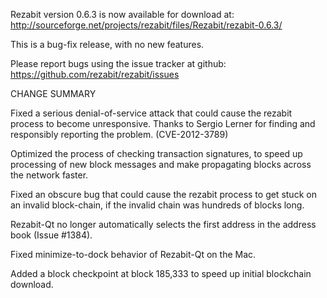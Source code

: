 Rezabit version 0.6.3 is now available for download at:
  http://sourceforge.net/projects/rezabit/files/Rezabit/rezabit-0.6.3/

This is a bug-fix release, with no new features.

Please report bugs using the issue tracker at github:
  https://github.com/rezabit/rezabit/issues

CHANGE SUMMARY

Fixed a serious denial-of-service attack that could cause the
rezabit process to become unresponsive. Thanks to Sergio Lerner
for finding and responsibly reporting the problem. (CVE-2012-3789)

Optimized the process of checking transaction signatures, to
speed up processing of new block messages and make propagating
blocks across the network faster.

Fixed an obscure bug that could cause the rezabit process to get
stuck on an invalid block-chain, if the invalid chain was
hundreds of blocks long.

Rezabit-Qt no longer automatically selects the first address
in the address book (Issue #1384).

Fixed minimize-to-dock behavior of Rezabit-Qt on the Mac.

Added a block checkpoint at block 185,333 to speed up initial
blockchain download.
